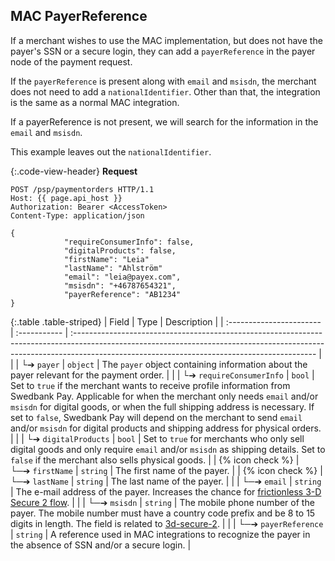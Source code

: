 ## MAC PayerReference

If a merchant wishes to use the MAC implementation, but does not have the
payer's SSN or a secure login, they can add a `payerReference` in the payer
node of the payment request.

If the `payerReference` is present along with `email` and `msisdn`, the merchant
does not need to add a `nationalIdentifier`. Other than that, the integration
is the same as a normal MAC integration.

If a payerReference is not present, we will search for the information in the
`email` and `msisdn`.

This example leaves out the `nationalIdentifier`.

{:.code-view-header}
**Request**

```http
POST /psp/paymentorders HTTP/1.1
Host: {{ page.api_host }}
Authorization: Bearer <AccessToken>
Content-Type: application/json

{
            "requireConsumerInfo": false,
            "digitalProducts": false,
            "firstName": "Leia"
            "lastName": "Ahlström"
            "email": "leia@payex.com",
            "msisdn": "+46787654321",
            "payerReference": "AB1234"
}
```

{:.table .table-striped}
| Field                    | Type         | Description                                                                                                                                                                                                               |
| :----------------------- | :----------- | :------------------------------------------------------------------------------------------------------------------------------------------------------------------------------------------------------------------------ |
|                  | └➔&nbsp;`payer`                    | `object`     | The `payer` object containing information about the payer relevant for the payment order.                                                                                                                                                                                                     |
|   | └➔&nbsp;`requireConsumerInfo`                       | `bool` | Set to `true` if the merchant wants to receive profile information from Swedbank Pay. Applicable for when the merchant only needs `email` and/or `msisdn` for digital goods, or when the full shipping address is necessary. If set to `false`, Swedbank Pay will depend on the merchant to send `email` and/or `msisdn` for digital products and shipping address for physical orders. |
| | └➔&nbsp;`digitalProducts`                       | `bool` | Set to `true` for merchants who only sell digital goods and only require `email` and/or `msisdn` as shipping details. Set to `false` if the merchant also sells physical goods. |
| {% icon check %} | └─➔&nbsp;`firstName`                    | `string`     | The first name of the payer.                                                                                                                                                                                                                                                                              |
| {% icon check %} | └─➔&nbsp;`lastName`                    | `string`     | The last name of the payer.                                                                                                                                                                                                                                                                              |
|                  | └─➔&nbsp;`email`                   | `string`     | The e-mail address of the payer. Increases the chance for [frictionless 3-D Secure 2 flow][3d-secure-2].                                         |
|                  | └─➔&nbsp;`msisdn`                  | `string`     | The mobile phone number of the payer. The mobile number must have a country code prefix and be 8 to 15 digits in length. The field is related to [3d-secure-2][3d-secure-2].            |
|                  | └─➔&nbsp;`payerReference`                     | `string`     | A reference used in MAC integrations to recognize the payer in the absence of SSN and/or a secure login.                                                                                                                                                                                                                               |

[3d-secure-2]: checkout/v3/mac/features/core/3d-secure-2
